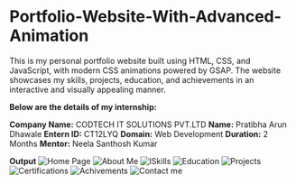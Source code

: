# Portfolio-Website-With-Advanced-Animation
This is my personal portfolio website built using HTML, CSS, and JavaScript, with modern CSS animations powered by GSAP. The website showcases my skills, projects, education, and achievements in an interactive and visually appealing manner.

 **Below are the details of my internship:**
 
**Company Name:** CODTECH IT SOLUTIONS PVT.LTD
**Name:** Pratibha Arun Dhawale
**Entern ID:** CT12LYQ
**Domain:** Web Development
**Duration:** 2 Months
**Mentor:** Neela Santhosh Kumar

**Output**
![Home Page](https://github.com/user-attachments/assets/60d61c8d-6737-4e1e-925d-e90aa8ebce52)
![About Me](https://github.com/user-attachments/assets/586c169b-bf1b-424a-91ac-532b08900468)
![ISkills](https://github.com/user-attachments/assets/b3c28f05-e002-4589-8854-df997167a210)
![Education](https://github.com/user-attachments/assets/d76c46a5-1d4f-47b5-9085-9dc96301ceeb)
![Projects](https://github.com/user-attachments/assets/5eb302ab-72c8-4318-9bc2-0e6381932d65)
![Certifications](https://github.com/user-attachments/assets/56704563-a385-403d-8545-73603503f484)
![Achivements](https://github.com/user-attachments/assets/972fe3e6-baac-48a9-921b-882bb169db1c)
![Contact me](https://github.com/user-attachments/assets/42135732-b731-42d3-bdbe-2004c58bbf3a)
